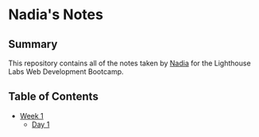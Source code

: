 # Nadia's Notes
## Summary 

This repository contains all of the notes taken by [Nadia](https://github.com/nadiaa-f) for the Lighthouse Labs Web Development Bootcamp.

## Table of Contents
* [Week 1](/Week_1)
  * [Day 1](/Week_1/Day_1)